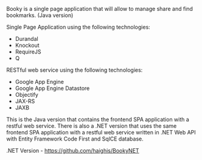Booky is a single page application that will allow to manage share and find bookmarks. (Java version)

Single Page Application using the following technologies:
- Durandal
- Knockout
- RequireJS
- Q

RESTful web service using the following technologies:

- Google App Engine
- Google App Engine Datastore
- Objectify
- JAX-RS
- JAXB

This is the Java version that contains the frontend SPA application with a restful web service. There is also a .NET version that uses the same frontend SPA application with a restful web service written in .NET Web API with Entity Framework Code First and SqlCE database.

.NET Version - https://github.com/haighis/BookyNET